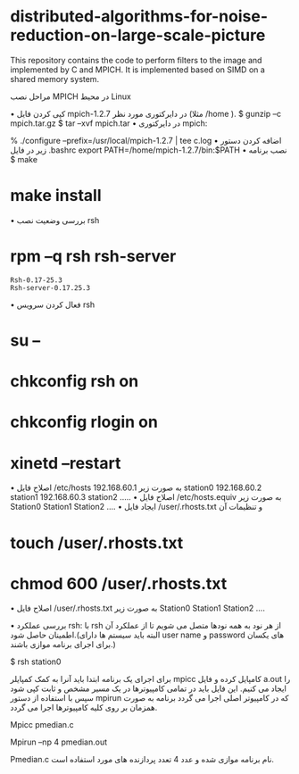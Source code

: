 # distributed-algorithms-for-noise-reduction-on-large-scale-picture
This repository contains the code to perform filters to the image and implemented by C and MPICH. It is implemented based on SIMD on a shared memory system.

مراحل نصب MPICH در محیط Linux

•	کپی کردن فايل mpich-1.2.7 در دایرکتوری مورد نظر (مثلا /home ).
$ gunzip –c mpich.tar.gz 
$ tar –xvf mpich.tar
•	در دایرکتوری mpich:

% ./configure –prefix=/usr/local/mpich-1.2.7 | tee c.log
•	اضافه کردن دستور زیر در فایل .bashrc 
export  PATH=/home/mpich-1.2.7/bin:$PATH
•	نصب برنامه
$ make
# make install
•	بررسی وضعیت نصب rsh
# rpm –q rsh rsh-server
	Rsh-0.17-25.3
	Rsh-server-0.17.25.3
•	فعال کردن سرویس rsh
# su –
# chkconfig rsh on
# chkconfig rlogin on
# xinetd –restart
•	اصلاح فایل /etc/hosts به صورت زیر
192.168.60.1  station0
192.168.60.2  station1
192.168.60.3  station2
…..
•	اصلاح فایل /etc/hosts.equiv به صورت زیر
Station0
Station1
Station2
….
•	ایجاد فایل /user/.rhosts.txt و تنظیمات آن
# touch /user/.rhosts.txt
# chmod 600 /user/.rhosts.txt

•	اصلاح فایل /user/.rhosts.txt به صورت زیر
Station0
Station1
Station2
….

•	بررسی عملکرد rsh: با rsh از هر نود به همه نودها متصل می شویم تا از عملکرد آن اطمینان حاصل شود.(البته باید سیستم ها دارای user name و password های یکسان برای اجرای برنامه موازی باشند.)

$ rsh station0

برای اجرای یک برنامه ابتدا باید آنرا به کمک کمپایلر mpicc کامپایل کرده و فایل a.out را ایجاد می کنیم. این فایل باید در تمامی کامپیوترها در یک مسیر مشخص و ثابت کپی شود سپس با استفاده از دستور mpirun که در کامپیوتر اصلی اجرا می گردد برنامه به صورت همزمان بر روی کلیه کامپیوترها اجرا می گردد.

Mpicc pmedian.c

Mpirun –np 4 pmedian.out

Pmedian.c نام برنامه موازی شده و عدد 4 تعدد پردازنده های مورد استفاده است.

